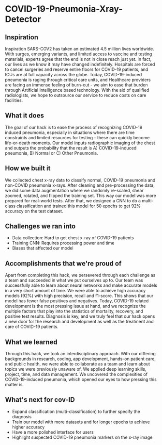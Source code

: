 # COVID-19-Pneumonia-Xray-Detector

## Inspiration
Inspiration SARS-COV2 has taken an estimated 4.5 million lives worldwide. With surges, emerging variants, and limited access to vaccine and testing materials, experts agree that the end is not in close reach just yet. In fact, our lives as we know it may have changed indefinitely. Hospitals are forced to cancel surgeries and reserve entire floors for COVID-19 patients, and ICUs are at full capacity across the globe. Today, COVID-19-induced pneumonia is raging through critical care units, and Healthcare providers are facing an immense feeling of burn-out - we aim to ease that burden through Artificial Intelligence based technology. With the aid of qualified radiologists, we hope to outsource our service to reduce costs on care facilities.

## What it does
The goal of our hack is to ease the process of recognizing COVID-19 induced pneumonia, especially in situations where there are time constraints and limited resources for testing - these can quickly become life-or-death moments. Our model inputs radiographic imaging of the chest and outputs the probability that the result is A) COVID-19-induced pneumonia, B) Normal or C) Other Pneumonia. 

## How we built it
We collected chest x-ray data to classify normal, COVID-19 pneumonia and non-COVID pneumonia x-rays. After cleaning and pre-processing the data, we did some data augmentation where we randomly re-scaled, shear zoomed, rotated, and flipped the training set. This way our model was more prepared for real-world tests. After that, we designed a CNN to do a multi-class classification and trained this model for 50 epochs to get 92% accuracy on the test dataset.

## Challenges we ran into
- Data collection: Hard to get chest x-ray of COVID-19 patients
- Training CNN: Requires processing power and time
- Biases that affected our model

## Accomplishments that we're proud of
Apart from completing this hack, we persevered through each challenge as a team and succeeded in what we put ourselves up to. Our team was successfully able to learn about neural networks and make accurate models in a very short amount of time. We were able to achieve high accuracy models (92%) with high precision, recall and f1-score. This shows that our model has fewer false positives and negatives. Today, COVID-19 related development is the most pressing issue at hand, and we recognize the multiple factors that play into the statistics of mortality, recovery, and positive test results. Diagnosis is key, and we truly feel that our hack opens a new door for the research and development as well as the treatment and care of COVID-19 patients.

## What we learned
Through this hack, we took an interdisciplinary approach. With our differing backgrounds in research, coding, app development, hands-on patient care, and public health, we were able to collaborate as a team and learn about topics we were previously unaware of. We applied deep learning skills, project, time, and data management. We uncovered the complexities of COVID-19-induced pneumonia, which opened our eyes to how pressing this matter is.

## What's next for cov-ID
- Expand classification (multi-classification) to further specify the diagnosis
- Train our model with more datasets and for longer epochs to achieve higher accuracy
- Have a more polished interface for users
- Highlight suspected COVID-19 pneumonia markers on the x-ray image
